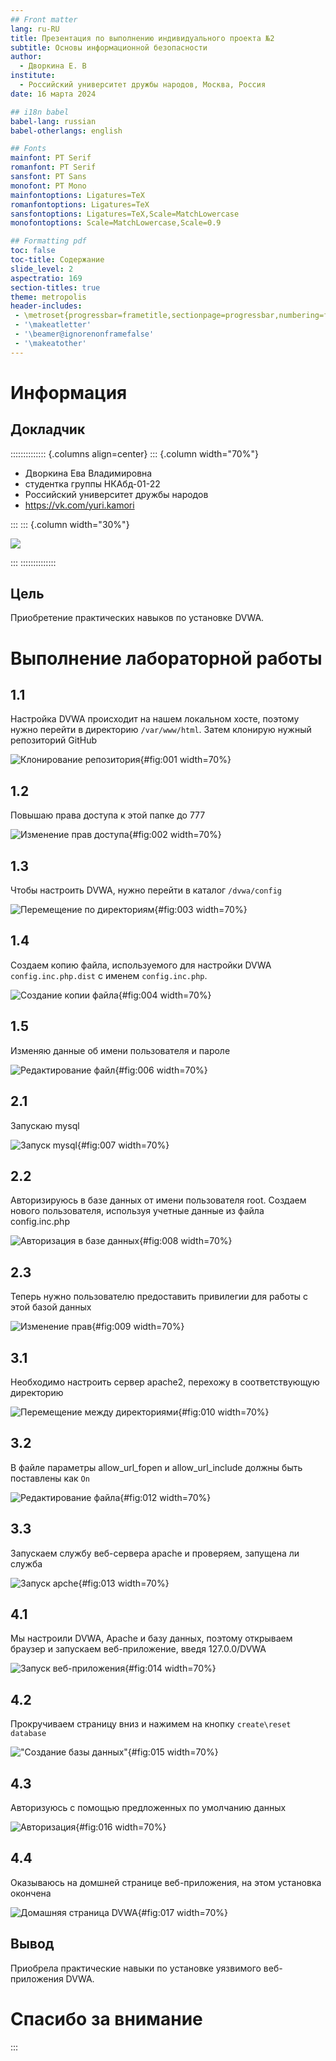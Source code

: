 ```yaml
---
## Front matter
lang: ru-RU
title: Презентация по выполнению индивидуального проекта №2
subtitle: Основы информационной безопасности
author:
  - Дворкина Е. В
institute:
  - Российский университет дружбы народов, Москва, Россия
date: 16 марта 2024

## i18n babel
babel-lang: russian
babel-otherlangs: english

## Fonts
mainfont: PT Serif
romanfont: PT Serif
sansfont: PT Sans
monofont: PT Mono
mainfontoptions: Ligatures=TeX
romanfontoptions: Ligatures=TeX
sansfontoptions: Ligatures=TeX,Scale=MatchLowercase
monofontoptions: Scale=MatchLowercase,Scale=0.9

## Formatting pdf
toc: false
toc-title: Содержание
slide_level: 2
aspectratio: 169
section-titles: true
theme: metropolis
header-includes:
 - \metroset{progressbar=frametitle,sectionpage=progressbar,numbering=fraction}
 - '\makeatletter'
 - '\beamer@ignorenonframefalse'
 - '\makeatother'
---
```


# Информация

## Докладчик

:::::::::::::: {.columns align=center}
::: {.column width="70%"}

  * Дворкина Ева Владимировна
  * студентка группы НКАбд-01-22
  * Российский университет дружбы народов
  * <https://vk.com/yuri.kamori>

:::
::: {.column width="30%"}

![](./image/e.jpg)

:::
::::::::::::::

## Цель

Приобретение практических навыков по установке DVWA.

# Выполнение лабораторной работы

## 1.1

Настройка DVWA происходит на нашем локальном хосте, поэтому нужно перейти в директорию `/var/www/html`. Затем клонирую нужный репозиторий GitHub

![Клонирование репозитория](image/1.PNG){#fig:001 width=70%}

## 1.2

Повышаю права доступа к этой папке до 777

![Изменение прав доступа](image/2.PNG){#fig:002 width=70%}

## 1.3

Чтобы настроить DVWA, нужно перейти в каталог `/dvwa/config` 

![Перемещение по директориям](image/3.PNG){#fig:003 width=70%}

## 1.4

Создаем копию файла, используемого для настройки DVWA `config.inc.php.dist` с именем `config.inc.php`.

![Создание копии файла](image/4.PNG){#fig:004 width=70%}

## 1.5

Изменяю данные об имени пользователя и пароле

![Редактирование файл](image/6.PNG){#fig:006 width=70%}

## 2.1

Запускаю mysql

![Запуск mysql](image/7.PNG){#fig:007 width=70%}

## 2.2

Авторизируюсь в базе данных от имени пользователя root. Создаем нового пользователя, используя учетные данные из файла config.inc.php

![Авторизация в базе данных](image/8.PNG){#fig:008 width=70%}

## 2.3

Теперь нужно пользователю предоставить привилегии для работы с этой базой данных

![Изменение прав](image/9.PNG){#fig:009 width=70%}

## 3.1

Необходимо настроить сервер apache2, перехожу в соответствующую директорию

![Перемещение между директориями](image/10.PNG){#fig:010 width=70%}

## 3.2

В файле параметры allow_url_fopen и allow_url_include должны быть поставлены как `On` 

![Редактирование файла](image/12.PNG){#fig:012 width=70%}

## 3.3

Запускаем службу веб-сервера apache и проверяем, запущена ли служба 

![Запуск apche](image/13.PNG){#fig:013 width=70%}

## 4.1

Мы настроили DVWA, Apache и базу данных, поэтому открываем браузер и запускаем веб-приложение, введя 127.0.0/DVWA 

![Запуск веб-приложения](image/14.PNG){#fig:014 width=70%}

## 4.2

Прокручиваем страницу вниз и нажимем на кнопку `create\reset database`

!["Создание базы данных"](image/15.PNG){#fig:015 width=70%}

## 4.3

Авторизуюсь с помощью предложенных по умолчанию данных 

![Авторизация](image/16.PNG){#fig:016 width=70%}

## 4.4

Оказываюсь на домшней странице веб-приложения, на этом установка окончена 

![Домашняя страница DVWA](image/17.PNG){#fig:017 width=70%}



## Вывод

Приобрела практические навыки по установке уязвимого веб-приложения DVWA.

# Спасибо за внимание

:::

